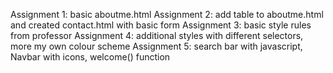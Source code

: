Assignment 1: basic aboutme.html
Assignment 2: add table to aboutme.html and created contact.html with basic form
Assignment 3: basic style rules from professor
Assignment 4: additional styles with different selectors, more my own colour scheme
Assignment 5: search bar with javascript, Navbar with icons, welcome() function
